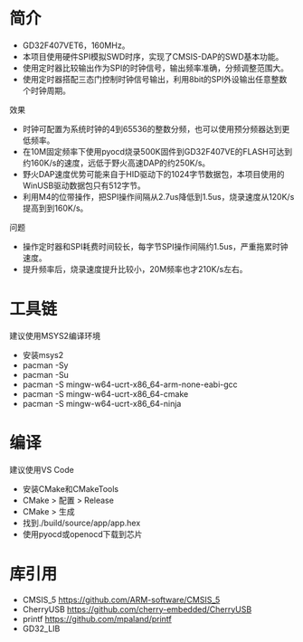 # 简介

- GD32F407VET6，160MHz。
- 本项目使用硬件SPI模拟SWD时序，实现了CMSIS-DAP的SWD基本功能。
- 使用定时器比较输出作为SPI的时钟信号，输出频率准确，分频调整范围大。
- 使用定时器搭配三态门控制时钟信号输出，利用8bit的SPI外设输出任意整数个时钟周期。

效果

- 时钟可配置为系统时钟的4到65536的整数分频，也可以使用预分频器达到更低频率。
- 在10M固定频率下使用pyocd烧录500K固件到GD32F407VE的FLASH可达到约160K/s的速度，远低于野火高速DAP的约250K/s。
- 野火DAP速度优势可能来自于HID驱动下的1024字节数据包，本项目使用的WinUSB驱动数据包只有512字节。
- 利用M4的位带操作，把SPI操作间隔从2.7us降低到1.5us，烧录速度从120K/s提高到到160K/s。

问题

- 操作定时器和SPI耗费时间较长，每字节SPI操作间隔约1.5us，严重拖累时钟速度。
- 提升频率后，烧录速度提升比较小，20M频率也才210K/s左右。

# 工具链

建议使用MSYS2编译环境

- 安装msys2
- pacman -Sy
- pacman -Su
- pacman -S mingw-w64-ucrt-x86_64-arm-none-eabi-gcc
- pacman -S mingw-w64-ucrt-x86_64-cmake
- pacman -S mingw-w64-ucrt-x86_64-ninja

# 编译

建议使用VS Code

- 安装CMake和CMakeTools
- CMake > 配置 > Release
- CMake > 生成
- 找到./build/source/app/app.hex
- 使用pyocd或openocd下载到芯片

# 库引用

- CMSIS_5 https://github.com/ARM-software/CMSIS_5
- CherryUSB https://github.com/cherry-embedded/CherryUSB
- printf https://github.com/mpaland/printf
- GD32_LIB
